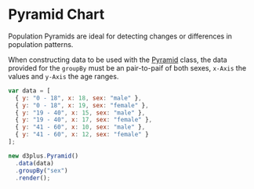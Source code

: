 # Pyramid Chart

Population Pyramids are ideal for detecting changes or differences in population patterns. 

When constructing data to be used with the [Pyramid](http://d3plus.org/docs/#Pyramid) class, the data provided for the `groupBy` must be an pair-to-paif of both sexes, `x-Axis` the values and `y-Axis` the age ranges. 

```js
var data = [
  { y: "0 - 18", x: 18, sex: "male" },
  { y: "0 - 18", x: 19, sex: "female" },
  { y: "19 - 40", x: 15, sex: "male" },
  { y: "19 - 40", x: 17, sex: "female" },
  { y: "41 - 60", x: 10, sex: "male" },
  { y: "41 - 60", x: 12, sex: "female" }
];

new d3plus.Pyramid()
  .data(data)
  .groupBy("sex")
  .render();
```
